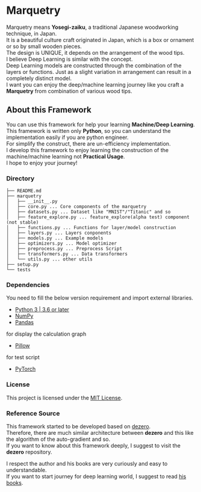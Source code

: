 # Marquetry
Marquetry means **Yosegi-zaiku**, a traditional Japanese woodworking technique, in Japan.  
It is a beautiful culture craft originated in Japan, which is a box or ornament or so by small wooden pieces.  
The design is UNIQUE, it depends on the arrangement of the wood tips.  
I believe Deep Learning is similar with the concept.  
Deep Learning models are constructed through the combination of the layers or functions. 
Just as a slight variation in arrangement can result in a completely distinct model.  
I want you can enjoy the deep/machine learning journey like 
you craft a **Marquetry** from combination of various wood tips. 

## About this Framework
You can use this framework for help your learning **Machine/Deep Learning**.  
This framework is written only **Python**, so you can understand the implementation easily if you are python engineer.  
For simplify the construct, there are un-efficiency implementation.  
I develop this framework to enjoy learning the construction of the machine/machine learning not **Practical Usage**.  
I hope to enjoy your journey!  

### Directory
```
├── README.md
├── marquetry
│   ├── __init__.py
│   ├── core.py ... Core components of the marquetry
│   ├── datasets.py ... Dataset like "MNIST"/"Titanic" and so
│   ├── feature_explore.py ... feature_explore(alpha test) component (not stable)
│   ├── functions.py ... Functions for layer/model construction
│   ├── layers.py ... Layers conponents
│   ├── models.py ... Example models
│   ├── optimizers.py ... Model optimizer
│   ├── preprocess.py ... Preprocess Script
│   ├── transformers.py ... Data transformers
│   └── utils.py ... other utils
├── setup.py
└── tests

```

### Dependencies
You need to fill the below version requirement and import external libraries. 

 - [Python 3 | 3.6 or later](https://docs.python.org/3/)
 - [NumPy](https://numpy.org/)
 - [Pandas](https://pandas.pydata.org/)

for display the calculation graph
 - [Pillow](https://pillow.readthedocs.io/en/stable/)

for test script
 - [PyTorch](https://pytorch.org/)


### License
This project is licensed under the [MIT License](LICENSE.md).


### Reference Source
This framework started to be developed based on [dezero](https://github.com/oreilly-japan/deep-learning-from-scratch-3).  
Therefore, there are much similar architecture between **dezero** and 
this like the algorithm of the auto-gradient and so.  
If you want to know about this framework deeply, I suggest to visit the **dezero** repository.

I respect the author and his books are very curiously and easy to understandable.  
If you want to start journey for deep learning world, I suggest to read [his books](https://www.oreilly.co.jp/books/9784873117584/).  
